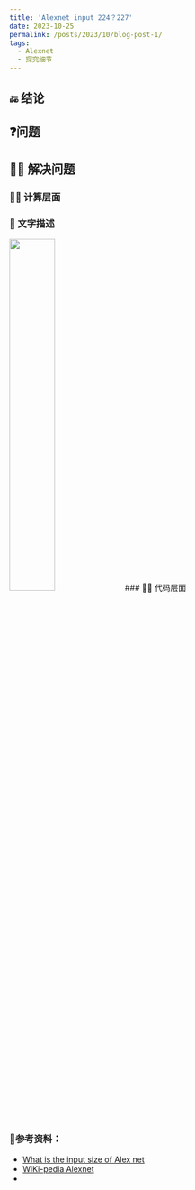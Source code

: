 ```yaml
---
title: 'Alexnet input 224？227'
date: 2023-10-25
permalink: /posts/2023/10/blog-post-1/
tags:
  - Alexnet
  - 探究细节
---
```

## 🔚 结论 

> 

## ❓问题

## 🙋‍♀️ 解决问题

### 👩‍💻 计算层面

### 📝 文字描述
<img src="/2023-10-25/1_1_wiki.png" width="40%">
### 👩‍💻 代码层面



### 🔗参考资料：
+ [What is the input size of Alex net](https://datascience.stackexchange.com/questions/29245/what-is-the-input-size-of-alex-net)
+ [WiKi-pedia Alexnet](https://en.wikipedia.org/wiki/AlexNet)
+ 

